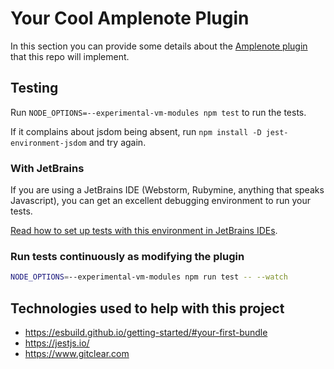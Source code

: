 # Your Cool Amplenote Plugin

In this section you can provide some details about the [Amplenote plugin](https://www.amplenote.com/help/developing_amplenote_plugins) 
that this repo will implement.

## Testing

Run `NODE_OPTIONS=--experimental-vm-modules npm test` to run the tests.

If it complains about jsdom being absent, run `npm install -D jest-environment-jsdom` and try again.

### With JetBrains

If you are using a JetBrains IDE (Webstorm, Rubymine, anything that speaks Javascript), you can get an 
excellent debugging environment to run your tests.

[Read how to set up tests with this environment in JetBrains IDEs](https://public.amplenote.com/GPTbAGiRYddSCLtuTXGS1tSo).

### Run tests continuously as modifying the plugin

```bash
NODE_OPTIONS=--experimental-vm-modules npm run test -- --watch
```

## Technologies used to help with this project

* https://esbuild.github.io/getting-started/#your-first-bundle
* https://jestjs.io/
* https://www.gitclear.com
